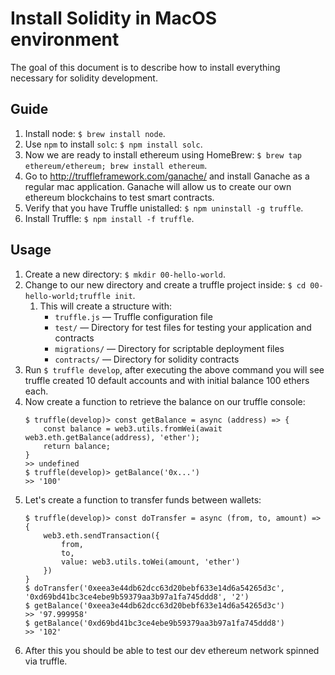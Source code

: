 # Install Solidity in MacOS environment

The goal of this document is to describe how to install everything necessary for solidity development.

## Guide

1. Install node: `$ brew install node`.
2. Use `npm` to install `solc`: `$ npm install solc`.
3. Now we are ready to install ethereum using HomeBrew: `$ brew tap ethereum/ethereum; brew install ethereum`.
4. Go to http://truffleframework.com/ganache/ and install Ganache as a regular mac application. Ganache will allow us to create our own ethereum blockchains to test smart contracts.
5. Verify that you have Truffle unistalled: `$ npm uninstall -g truffle`.
6. Install Truffle: `$ npm install -f truffle`.

## Usage

1. Create a new directory: `$ mkdir 00-hello-world`.
2. Change to our new directory and create a truffle project inside: `$ cd 00-hello-world;truffle init`.
	1. This will create a structure with:
		* `truffle.js` — Truffle configuration file
		* `test/` — Directory for test files for testing your application and contracts
		* `migrations/` — Directory for scriptable deployment files
		* `contracts/` — Directory for solidity contracts
3. Run `$ truffle develop`, after executing the above command you will see truffle created 10 default accounts and with initial balance 100 ethers each.
4. Now create a function to retrieve the balance on our truffle console:
	```
	$ truffle(develop)> const getBalance = async (address) => {
		const balance = web3.utils.fromWei(await web3.eth.getBalance(address), 'ether');
		return balance; 
	}
	>> undefined
	$ truffle(develop)> getBalance('0x...')
	>> '100'
	```
5. Let's create a function to transfer funds between wallets:
	```
	$ truffle(develop)> const doTransfer = async (from, to, amount) => {
		web3.eth.sendTransaction({
			from,
			to,
			value: web3.utils.toWei(amount, 'ether')
		})
	}
	$ doTransfer('0xeea3e44db62dcc63d20bebf633e14d6a54265d3c', '0xd69bd41bc3ce4ebe9b59379aa3b97a1fa745ddd8', '2')
	$ getBalance('0xeea3e44db62dcc63d20bebf633e14d6a54265d3c')
	>> '97.999958'
	$ getBalance('0xd69bd41bc3ce4ebe9b59379aa3b97a1fa745ddd8')
	>> '102'
	```
6. After this you should be able to test our dev ethereum network spinned via truffle.


